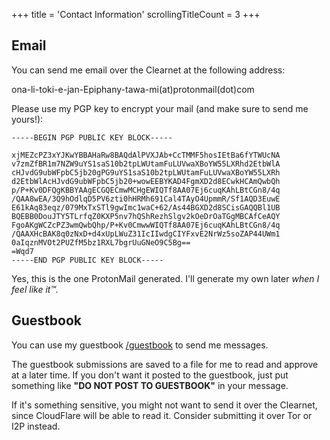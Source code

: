 +++
title               = 'Contact Information'
scrollingTitleCount = 3
+++

## Email

You can send me email over the Clearnet at the following address:

ona-li-toki-e-jan-Epiphany-tawa-mi(at)protonmail(dot)com

Please use my PGP key to encrypt your mail (and make sure to send me yours!):

```
-----BEGIN PGP PUBLIC KEY BLOCK-----

xjMEZcPZ3xYJKwYBBAHaRw8BAQdAlPVXJAb+CcTMMF5hosIEtBa6fYTWUcNA
v7zmZfBR1m7NZW9uYS1saS10b2tpLWUtamFuLUVwaXBoYW55LXRhd2EtbWlA
cHJvdG9ubWFpbC5jb20gPG9uYS1saS10b2tpLWUtamFuLUVwaXBoYW55LXRh
d2EtbWlAcHJvdG9ubWFpbC5jb20+wowEEBYKAD4FgmXD2d8ECwkHCAmQwbQh
p/P+Kv0DFQgKBBYAAgECGQECmwMCHgEWIQTf8AA07Ej6cuqKAhLBtCGn8/4q
/QAA8wEA/3Q9hOdlqD5PV6zti0hHRMh691Cal4TAyO4UpmmR/Sf1AQD3EuwE
E61kAq83eqz/079MxTxSTl9gwImc1waC+62/As44BGXD2d8SCisGAQQBl1UB
BQEBB0DouJTY5TLrfqZ0KXP5nv7hQShRezhSlgv2kOeDrOaTGgMBCAfCeAQY
FgoAKgWCZcPZ3wmQwbQhp/P+Kv0CmwwWIQTf8AA07Ej6cuqKAhLBtCGn8/4q
/QAAXHcBAK8q0zNxD+d4xUpLWuZ31IcIIwdgCIYFxvE2NrWz5soZAP44UWm1
0aIqznMVOt2PUZfM5bz1RXL7bgrUuGNeO9C5Bg==
=Wqd7
-----END PGP PUBLIC KEY BLOCK-----
```

Yes, this is the one ProtonMail generated. I'll generate my own later *when I
feel like it™.*

## Guestbook

You can use my guestbook [/guestbook](/guestbook) to send me messages.

The guestbook submissions are saved to a file for me to read and approve at a
later time. If you don't want it posted to the guestbook, just put something
like **"DO NOT POST TO GUESTBOOK"** in your message.

If it's something sensitive, you might not want to send it over the Clearnet,
since CloudFlare will be able to read it. Consider submitting it over Tor or I2P
instead.
